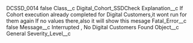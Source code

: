 <?xml version="1.0" encoding="UTF-8"?>
<CustomMetadata xmlns="http://soap.sforce.com/2006/04/metadata" xmlns:xsi="http://www.w3.org/2001/XMLSchema-instance" xmlns:xsd="http://www.w3.org/2001/XMLSchema">
    <label>DCSSD_0014</label>
    <protected>false</protected>
    <values>
        <field>Class__c</field>
        <value xsi:type="xsd:string">Digital_Cohort_SSDCheck</value>
    </values>
    <values>
        <field>Explanation__c</field>
        <value xsi:type="xsd:string">If Cohort execution already completed for Digital Customers,it wont run for them again
If no values there,also it will show this mesage</value>
    </values>
    <values>
        <field>Fatal_Error__c</field>
        <value xsi:type="xsd:boolean">false</value>
    </values>
    <values>
        <field>Message__c</field>
        <value xsi:type="xsd:string">Interrupted , No Digital Customers Found</value>
    </values>
    <values>
        <field>Object__c</field>
        <value xsi:type="xsd:string">General</value>
    </values>
    <values>
        <field>Severity_Level__c</field>
        <value xsi:nil="true"/>
    </values>
</CustomMetadata>
